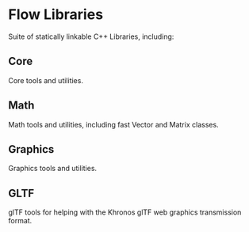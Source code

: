 # Flow Libraries
Suite of statically linkable C++ Libraries, including:

## Core
Core tools and utilities.

## Math
Math tools and utilities, including fast Vector and Matrix classes.

## Graphics
Graphics tools and utilities.

## GLTF
glTF tools for helping with the Khronos glTF web graphics transmission format.
